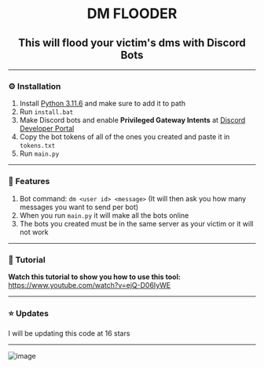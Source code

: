 <h1 align="center">DM FLOODER</h1>
<h2 align="center">This will flood your victim's dms with Discord Bots</h2>

---

### ⚙️ Installation
1. Install [Python 3.11.6](https://www.python.org/downloads/release/python-3116/) and make sure to add it to path
2. Run `install.bat`
3. Make Discord bots and enable **Privileged Gateway Intents** at [Discord Developer Portal](https://discord.com/developers/applications)
4. Copy the bot tokens of all of the ones you created and paste it in `tokens.txt`
5. Run `main.py`

---

### 📄 Features
1. Bot command: `dm <user id> <message>` (It will then ask you how many messages you want to send per bot)
2. When you run `main.py` it will make all the bots online
3. The bots you created must be in the same server as your victim or it will not work

---

### 📸 Tutorial
**Watch this tutorial to show you how to use this tool:** https://www.youtube.com/watch?v=ejQ-D06IyWE

---

### ⭐ Updates 
I will be updating this code at 16 stars 

---

![image](https://github.com/severityc/DM-FLOODER/assets/158026132/1cb83809-5f45-4a0f-8548-627fc27eb675)
